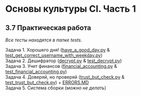 # Основы культуры CI. Часть 1
## 3.7 Практическая работа
_Все тесты находятся в папке tests._<br>

Задача 1. Хорошего дня! ([have_a_good_day.py](https://github.com/wafflelios/Python-Advanced/blob/main/mod3/have_a_good_day.py) & [test_get_correct_username_with_weekday.py](https://github.com/wafflelios/Python-Advanced/blob/main/mod3/tests/test_can_get_correct_username_with_weekday.py))<br>
Задача 2. Дешифратор ([decrypt.py](https://github.com/wafflelios/Python-Advanced/blob/main/mod3/decrypt.py) & [test_decrypt.py](https://github.com/wafflelios/Python-Advanced/blob/main/mod3/tests/test_decrypt.py))<br>
Задача 3. Учет финансов ([financial_accounting.py](https://github.com/wafflelios/Python-Advanced/blob/main/mod3/financial_accounting.py) & [test_financial_accounting.py](https://github.com/wafflelios/Python-Advanced/blob/main/mod3/tests/test_financial_accounting.py))<br>
Задача 4. Доверяй, но проверяй ([trust_but_check.py](https://github.com/wafflelios/Python-Advanced/blob/main/mod3/trust_but_check.py) & [test_trust_but_check.py](https://github.com/wafflelios/Python-Advanced/blob/main/mod3/tests/test_trust_but_check.py)) + [ERRORS.MD](https://github.com/wafflelios/Python-Advanced/blob/main/mod3/ERRORS.MD)<br>
Задача 5. Система сборки (_можно не делать_)
